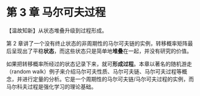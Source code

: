 
# 第 3 章 马尔可夫过程

【温故知新】从状态堆叠升级到过程形成。

第 2 章讲了一个没有终止状态的非周期性的马尔可夫链的实例，转移概率矩阵最后呈现出了平稳**状态**，而这些状态只是简单地**堆叠**在一起，并没有研究的价值。

如果把转移概率所经过的状态记录下来，就可**形成过程**。本章以著名的随机游走（random walk）例子来介绍马尔可夫性质、马尔可夫链、马尔可夫过程等概念，并进行定量的分析。它是一个周期性的马尔可夫链/马尔可夫过程的实例，而马尔科夫过程是强化学习的理论基础。
